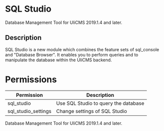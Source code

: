 # SQL Studio

Database Management Tool for UliCMS 2019.1.4 and later.

## Description

SQL Studio is a new module which combines the feature sets of sql_console and "Database Browser".
It enables you to perform queries and to manipulate the database within the UliCMS backend.

# Permissions 

|Permission|Description|
|---|---|
|sql_studio|Use SQL Studio to query the database|
|sql_studio_settings|Change settings of SQL Studio|# SQL Studio

Database Management Tool for UliCMS 2019.1.4 and later.
